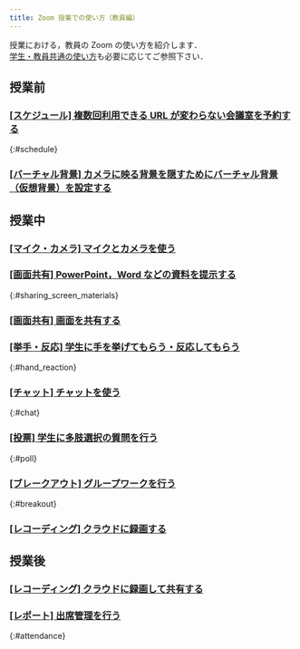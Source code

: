 ```yaml
---
title: Zoom 授業での使い方（教員編）
---
```


授業における，教員の Zoom の使い方を紹介します．  
[学生・教員共通の使い方](how_to_use_in_classroom_common)も必要に応じてご参照下さい．

## 授業前

### [[スケジュール] 複数回利用できる URL が変わらない会議室を予約する](how/faculty_members/schedule)
{:#schedule}

### [[バーチャル背景] カメラに映る背景を隠すためにバーチャル背景（仮想背景）を設定する](how/common/virtual_background)


## 授業中

### [[マイク・カメラ] マイクとカメラを使う](how/common/use_mic_and_camera)

### [[画面共有] PowerPoint，Word などの資料を提示する](how/common/sharing_screen)
{:#sharing_screen_materials}

### [[画面共有] 画面を共有する](how/common/sharing_screen)

### [[挙手・反応] 学生に手を挙げてもらう・反応してもらう](how/faculty_members/hand_reaction)
{:#hand_reaction}

### [[チャット] チャットを使う](how/common/chat)
{:#chat}

### [[投票] 学生に多肢選択の質問を行う](how/faculty_members/poll)
{:#poll}

### [[ブレークアウト] グループワークを行う](how/faculty_members/breakout)
{:#breakout}

### [[レコーディング] クラウドに録画する](how/faculty_members/recording_cloud)

## 授業後

### [[レコーディング] クラウドに録画して共有する](how/faculty_members/recording_cloud)

### [[レポート] 出席管理を行う](how/faculty_members/attendance)
{:#attendance}

